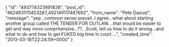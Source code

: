  {
   "id": "493774323991838",
   "post_id": "462493170453287_492149117487692",
   "from_name": "Pete Daoust",
   "message": "yep...common sense prevail..I agree...what about starting another group called THE TENDER FOR OUTLAW....that would be easier to get and way more comprhensive...??...Scott, tell us how to do it wrong...and what to do and how to get FUKED big time in court....",
   "created_time": "2013-03-18T22:24:59+0000"
 }
